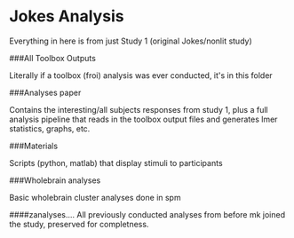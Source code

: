 # Jokes Analysis

Everything in here is from just Study 1 (original Jokes/nonlit study)

###All Toolbox Outputs

Literally if a toolbox (froi) analysis was ever conducted, it's in this folder

###Analyses paper

Contains the interesting/all subjects responses from study 1, plus a full analysis pipeline that reads in the toolbox output files and generates lmer statistics, graphs, etc.

###Materials

Scripts (python, matlab) that display stimuli to participants

###Wholebrain analyses

Basic wholebrain cluster analyses done in spm

####zanalyses....
All previously conducted analyses from before mk joined the study, preserved for completness.


